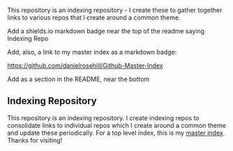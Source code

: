 This repository is an indexing repository - I create these to gather together links to various repos that I create around a common theme.

Add a shields.io markdown badge near the top of the readme saying Indexing Repo

Add, also, a link to my master index as a markdown badge:

https://github.com/danielrosehill/Github-Master-Index

Add as a section in the README, near the bottom

## Indexing Repository

This repository is an indexing repository. I create indexing repos to consolidate links to individual repos which I create around a common theme and update these periodically. For a top level index, this is my [master index](https://github.com/danielrosehill/Github-Master-Index). Thanks for visiting!
